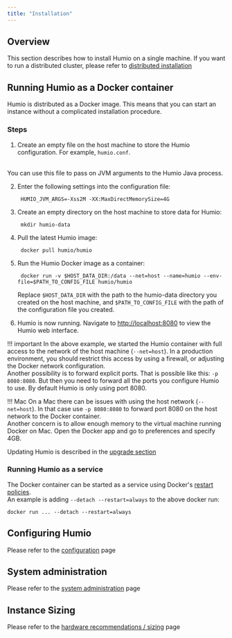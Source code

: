 ```yaml
---
title: "Installation"
---
```


## Overview

This section describes how to install Humio on a single machine. If you want to run a distributed cluster, please refer to [distributed installation](installation-distributed.md)

## Running Humio as a Docker container

Humio is distributed as a Docker image. This means that you can start an instance without a complicated installation procedure.

### Steps

1. Create an empty file on the host machine to store the Humio configuration. For example, `humio.conf`.
<br />
You can use this file to pass on JVM arguments to the Humio Java process.

2. Enter the following settings into the configuration file:

        HUMIO_JVM_ARGS=-Xss2M -XX:MaxDirectMemorySize=4G


<!--
    !!! note
        These settings are for a machine with 8GB of RAM or more.
-->

3. Create an empty directory on the host machine to store data for Humio:

        mkdir humio-data

5. Pull the latest Humio image:

        docker pull humio/humio

6. Run the Humio Docker image as a container:

        docker run -v $HOST_DATA_DIR:/data --net=host --name=humio --env-file=$PATH_TO_CONFIG_FILE humio/humio

    Replace `$HOST_DATA_DIR` with the path to the humio-data directory you created on the host machine, and `$PATH_TO_CONFIG_FILE` with the path of the configuration file you created.

7. Humio is now running. Navigate to [http://localhost:8080](http://localhost:8080) to view the Humio web interface.

!!! important
    In the above example, we started the Humio container with full access to the network of the host machine (`--net=host`). In a production environment, you should restrict this access by using a firewall, or adjusting the Docker network configuration.  
    Another possibility is to forward explicit ports. That is possible like this: `-p 8080:8080`. But then you need to forward all the ports you configure Humio to use. By default Humio is only using port 8080.
    
    
!!! Mac
    On a Mac there can be issues with using the host network (`--net=host`). In that case use `-p 8080:8080` to forward port 8080 on the host network to the Docker container.  
    Another concern is to allow enough memory to the virtual machine running Docker on Mac. Open the Docker app and go to preferences and specify 4GB.


Updating Humio is described in the [upgrade section](sysadm.md#upgrading)

### Running Humio as a service

The Docker container can be started as a service using Docker's [restart policies](https://docs.docker.com/engine/reference/run/#restart-policies-restart).  
An example is adding `--detach --restart=always` to the above docker run:

```
docker run ... --detach --restart=always
```


## Configuring Humio
Please refer to the [configuration](configuration.md) page


## System administration
Please refer to the [system administration](sysadm.md) page

## Instance Sizing
Please refer to the [hardware recommendations / sizing](instance-sizing.md) page
